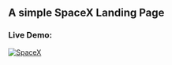## A simple SpaceX Landing Page

### Live Demo:

[![SpaceX](https://github.com/MohamedAbirou/spaceX-HomePage/assets/109366637/7bb8ec28-2009-4991-ac31-58b20ff6f84d)](https://spacex-eha2.onrender.com/)

